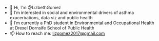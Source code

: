 - 👋 Hi, I’m @LizbethGomez
- 👀 I’m interested in social and environmental drivers of asthma exacerbations, data viz and public health
- 🌱 I’m currently a PhD student in Environmental and Occupational Health at Drexel Dornsife School of Public Health
- 📫 How to reach me: lizgomez2017@gmail.com

<!---
LizbethGomez/LizbethGomez is a ✨ special ✨ repository because its `README.md` (this file) appears on your GitHub profile.
You can click the Preview link to take a look at your changes.
--->
